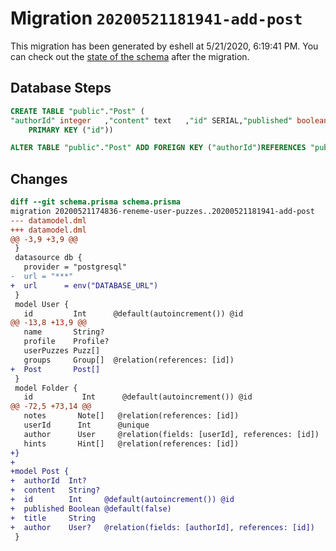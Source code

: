 # Migration `20200521181941-add-post`

This migration has been generated by eshell at 5/21/2020, 6:19:41 PM.
You can check out the [state of the schema](./schema.prisma) after the migration.

## Database Steps

```sql
CREATE TABLE "public"."Post" (
"authorId" integer   ,"content" text   ,"id" SERIAL,"published" boolean  NOT NULL DEFAULT false,"title" text  NOT NULL ,
    PRIMARY KEY ("id"))

ALTER TABLE "public"."Post" ADD FOREIGN KEY ("authorId")REFERENCES "public"."User"("id") ON DELETE SET NULL  ON UPDATE CASCADE
```

## Changes

```diff
diff --git schema.prisma schema.prisma
migration 20200521174836-reneme-user-puzzes..20200521181941-add-post
--- datamodel.dml
+++ datamodel.dml
@@ -3,9 +3,9 @@
 }
 datasource db {
   provider = "postgresql"
-  url = "***"
+  url      = env("DATABASE_URL")
 }
 model User {
   id         Int      @default(autoincrement()) @id
@@ -13,8 +13,9 @@
   name       String?
   profile    Profile?
   userPuzzes Puzz[]
   groups     Group[]  @relation(references: [id])
+  Post       Post[]
 }
 model Folder {
   id           Int      @default(autoincrement()) @id
@@ -72,5 +73,14 @@
   notes       Note[]   @relation(references: [id])
   userId      Int      @unique
   author      User     @relation(fields: [userId], references: [id])
   hints       Hint[]   @relation(references: [id])
+}
+
+model Post {
+  authorId  Int?
+  content   String?
+  id        Int     @default(autoincrement()) @id
+  published Boolean @default(false)
+  title     String
+  author    User?   @relation(fields: [authorId], references: [id])
 }
```


